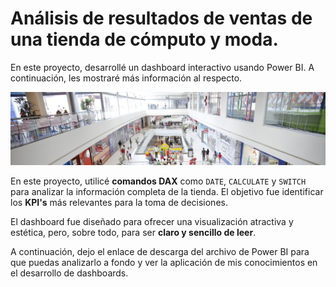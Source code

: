 # Análisis de resultados de ventas de una tienda de cómputo y moda. 
En este proyecto, desarrollé un dashboard interactivo usando Power BI. A continuación, les mostraré más información al respecto.

![New Project](https://github.com/anton-zd/Dashboard-analitico-de-resultados-de-ventas/blob/main/assets/power_bi_portada.jpg?raw=true)

En este proyecto, utilicé **comandos DAX** como `DATE`, `CALCULATE` y `SWITCH` para analizar la información completa de la tienda. El objetivo fue identificar los **KPI's** más relevantes para la toma de decisiones.

El dashboard fue diseñado para ofrecer una visualización atractiva y estética, pero, sobre todo, para ser **claro y sencillo de leer**.

A continuación, dejo el enlace de descarga del archivo de Power BI para que puedas analizarlo a fondo y ver la aplicación de mis conocimientos en el desarrollo de dashboards.
